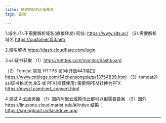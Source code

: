 ```yaml
---
title: 搭建网站的必备要素
tags: 张驰

---
```

1.域名
    (1).不需要解析域名(直接转发)
        <!--more-->
       网址: https://www.site.ac/ 
       <!--more-->
   （2).需要解析域名
       https://customer.l53.net/
<!--more-->
2.域名解析
      https://dash.cloudflare.com/login
<!--more-->
3.ssl证书获取
   （1）https://ohttps.com/monitor/dashboard
   
   （2）Tomcat 实现 HTTPS 访问(开放443端口)
       https://www.cnblogs.com/54chensongxia/p/13754839.html
   （3）tomcat的ssl证书格式为JKS 或 PFX(推荐使用)
       需要将PEM转换为PFX
       https://myssl.com/cert_convert.html
<!--more-->
4.测试
4.云服务器
（1）国内阿里云或腾讯云都可以但需要备案
（2）国外https://linuxone.cloud.marist.edu/#/index
结果：
https://springboot.onflashdrive.app
<!--more-->


---

